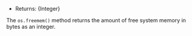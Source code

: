 <!-- YAML
added: v0.3.3
-->

* Returns: {Integer}

The `os.freemem()` method returns the amount of free system memory in bytes as
an integer.

